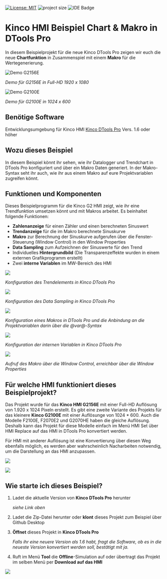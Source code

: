 [![License: MIT](https://img.shields.io/badge/License-MIT-yellow.svg)](https://opensource.org/licenses/MIT)
![project size](https://img.shields.io/github/repo-size/spstiger/Kinco-HMI-Chart-Makro-DTools-Pro?label=project%20size)
![IDE Badge](https://img.shields.io/badge/IDE-Kinco_DTools_Pro_min._1.6-blue?link=https://www.spstiger.de/moorl-dc-v2/018e8404ae2a7ac4814e52a4b1c03be8/read?path=Kinco%20DTools%20Pro/Kinco%20DToolsPro%20V1.6.0(Build240311).zip)

# Kinco HMI Beispiel Chart & Makro in DTools Pro

In diesem Beispielprojekt für die neue Kinco DTools Pro zeigen wir euch die neue **Chartfunktion** in Zusammenspiel mit einem **Makro** für die Wertegenerierung.

![Demo G2156E](assets/2024-07-13-18-34-59-image.png)

*Demo für G2156E in Full-HD 1920 x 1080*

![Demo G2100E](assets/2024-07-13-18-56-34-image.png)

*Demo für G2100E in 1024 x 600*

## Benötige Software

Entwicklungsumgebung für Kinco HMI [Kinco DTools Pro](https://www.spstiger.de/moorl-dc-v2/018e8404ae2a7ac4814e52a4b1c03be8/read?path=Kinco%20DTools%20Pro/Kinco%20DToolsPro%20V1.6.0(Build240311).zip) Vers. 1.6 oder höher

## Wozu dieses Beispiel

In diesem Beispiel könnt ihr sehen, wie ihr Datalogger und Trendchart in DTools Pro konfiguriert und über ein Makro Daten generiert. In der Makro-Syntax seht ihr auch, wie ihr aus einem Makro auf eure Projektvariablen zugreifen könnt.

## Funktionen und Komponenten

Dieses Beispielprogramm für die Kinco G2 HMI zeigt, wie ihr eine Trendfunktion umsetzen könnt und mit Makros arbeitet. Es beinhaltet folgende Funktionen:

* **Zahlenanzeige** für einen Zähler und einen berechneten Sinuswert
* **Trendanzeige** für die im Makro berechnete Sinuskurve
* **Makro** zur Berechnung der Sinuskurve aufgerufen über die Fenster-Steuerung (Window Control) in den Window Properties
* **Data Sampling** zum Aufzeichnen der Sinuswerte für den Trend
* Individuelles **Hintergrundbild** (Die Transparenzeffekte wurden in einem externen Grafikprogramm erstellt)
* Zwei **interne Variablen** im MW-Bereich des HMI

![](assets/2024-07-13-18-36-30-image.png)

*Konfiguration des Trendelements in Kinco DTools Pro*

![](assets/2024-07-13-18-37-35-image.png)

*Konfiguration des Data Sampling in Kinco DTools Pro*

![](assets/2024-07-13-18-42-14-image.png)

*Konfiguration eines Makros in DTools Pro und die Anbindung an die Projektvariablen darin über die @var@-Syntax* 

![](assets/2024-07-13-18-43-58-image.png) 

*Konfiguration der internen Variablen in Kinco DTools Pro*

![](assets/2024-07-13-18-47-28-image.png)

*Aufruf des Makro über die Window Control, erreichbar über die Window Properties*

## Für welche HMI funktioniert dieses Beispielprojekt?

Das Projekt wurde für das **Kinco HMI G2156E** mit einer Full-HD Auflösung von 1.920 x 1024 Pixeln erstellt. Es gibt eine zweite Variante des Projekts für das kleinere **Kinco G2100E** mit einer Auflösunge von 1024 * 600. Auch die Modelle F2100E, F2070E2 und G2070HE  haben die gleiche Auflösung. Deshalb kann das Projekt für diese Modelle einfach im Menü HMI Set über HMI Replace auf das HMI in DTools Pro konvertiert werden. 

Für HMI mit anderer Auflösung ist eine Konvertierung über diesen Weg ebenfalls möglich, es werden aber wahrscheinlich Nacharbeiten notwendig, um die Darstellung an das HMI anzupassen.

![](assets/2024-07-13-19-11-11-Demo%20G2156E.png)

![](assets/2024-07-13-19-01-15-Demo%20G2100E%20(1).png)

## Wie starte ich dieses Beispiel?

1. Ladet die aktuelle Version von **Kinco DTools Pro** herunter 
   
   *siehe Link oben*

2. Ladet die Zip-Datei herunter oder **klont** dieses Projekt zum Beispiel über Github Desktop

3. **Öffnet** dieses Projekt in **Kinco DTools Pro** 
   
   *Falls ihr eine neuere Version als 1.6 habt, fragt die Software, ob es in die neueste Version konvertiert werden soll, bestätigt mit ja.*

4. Ruft im Menü **Tool** die **Offline**-Simulation auf oder übertragt das Projekt im selben Menü per **Download auf das HMI**

![](assets/2024-07-13-18-38-38-image.png)
